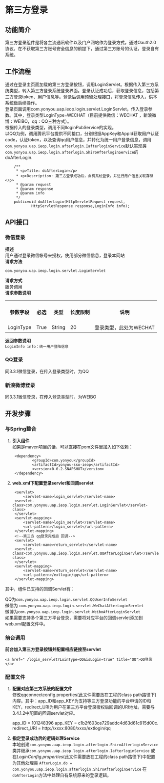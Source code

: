 # 第三方登录 #

## 功能简介 ##

第三方登录组件是将各主流通讯软件以及门户网站作为登录方式，通过Oauth2.0协议，在不获取第三方账号安全信息的前提下，通过第三方账号的认证，登录自有系统。  

## 工作流程 ##

通过在登录主页面加载的第三方登录按钮，调用LoginServlet。根据传入第三方系统类型，转入第三方登录系统登录界面。登录认证成功后，获取登录信息，包括第三方登录token、用户信息等。登录后调用预留处理接口，将登录信息传入，供本系统做后续操作。  
登录页面调用com.yonyou.uap.ieop.login.servlet.LoginServlet，传入登录参数。其中，登录类型LoginType=WECHAT（目前提供微信：WECHAT ，新浪微博：WEIBO，qq：QQ三种方式）。  
根据传入的登录类型，调用不同IloginPubService的实现。  
以QQ为例，调用腾讯平台提供不同接口，分别根据AppKey和AppId获取用户认证code，认证token，以及查询qq用户信息，并转化为统一用户登录信息，调用 `com.yonyou.uap.ieop.login.afterlogin.IafterloginService`默认实现类`com.yonyou.uap.ieop.login.afterlogin.ShiroAfterloginService`的doAfterLogin.  

		/**
		 * <p>Title: doAfterLogin</p>
		 * <p>Description: 第三方登录成功后，自有系统登录，并进行用户信息关联存储</p>
		 * @param request
		 * @param response
		 * @param info
		 */
		publicvoid doAfterLogin(HttpServletRequest request,
				HttpServletResponse response,LoginInfo info);  



## API接口 ##

### 微信登录 ###

**描述**  
用户通过登录微信帐号来授权，使用部分微信信息，登录本网站  
**请求方法**  

	com.yonyou.uap.ieop.login.servlet.LoginServlet  
**请求方式**  
服务调用  
**请求参数说明**  

<table>
  <tr>
    <th><br>  参数字段<br>  </th>
    <th><br>  必选<br>  </th>
    <th><br>  类型<br>  </th>
    <th><br>  长度限制<br>  </th>
    <th><br>  说明<br>  </th>
  </tr>
  <tr>
    <td><br>  LoginType<br>  </td>
    <td><br>  True<br>  </td>
    <td><br>  String<br>  </td>
    <td><br>  20<br>  </td>
    <td><br>  登录类型，此处为WECHAT<br>  </td>
  </tr>
</table>  

**返回参数说明**  
`LoginInfo info：统一用户登陆信息`  


### QQ登录 ###

同3.3.1微信登录，在传入登录类型时，为QQ  


### 新浪微博登录 ###

同3.3.1微信登录，在传入登录类型时，为WEIBO


## 开发步骤 ##

### 与Spring整合 ###

1. **引入组件**  
如果是maven项目的话，可以直接在pom文件里加入如下依赖：  

		<dependency> 
				<groupId>com.yonyou</groupId>
				<artifactId>yonyou-sso-ieop</artifactId>
				<version>0.0.2-SNAPSHOT</version>
		</dependency>  

2. **web.xml下配置登录servlet和回调servlet**  

		<servlet>
			<servlet-name>login_servlet</servlet-name>
		<servlet-class>com.yonyou.uap.ieop.login.servlet.LoginServlet</servlet-class>
		</servlet>
	    <servlet-mapping>
			<servlet-name>login_servlet</servlet-name>
			<url-pattern>/login_servlet</url-pattern>     
		</servlet-mapping>	
	    <!--第三方 qq登录完成后 回调-->
		<servlet>
			<servlet-name>return_servlet</servlet-name>
		<servlet-class>com.yonyou.uap.ieop.login.servlet.QQAfterLoginServlet</servlet-class> 
		</servlet>
		<servlet-mapping> 
			<servlet-name>return_servlet</servlet-name> 
			<url-pattern>/extlogin/qq</url-pattern>    
		</servlet-mapping>  

	
其中，组件已支持的回调Servlet有：  

QQ为`com.yonyou.uap.ieop.login.servlet.QQUserInfoServlet`  
微信为 `com.yonyou.uap.ieop.login.servlet.WeChatAfterLoginServlet`  
微博为`com.yonyou.uap.ieop.login.servlet.WeiboAfterLoginServlet`    
如果需要支持多个第三方平台登录，需要将对应平台的回调servlet添加到web.xml配置文件中。  


### 前台调用 ###

**前台加入第三方登录按钮并配置相应链接至servlet**  

	<a href=" /login_servlet?LoinType=QQ&isLogin=true" title="QQ">QQ登录</a>  


### 配置文件 ###

1. **配置对应第三方系统的配置文件**  
修改qqconnectconfig.properties(此文件需要放在工程的class path路径下)内容。其中：app_ID和app_KEY为支持等三方登录功能的平台申请的ID和KEY，redirect_URI为用户在第三方平台登录授权后回调的URI地址，需要与3.4.1.2中配置的回调servlet对应。

	app_ID = 101248396
	app_KEY = c1b2f603ce729addc4d63d61c915d00c.
	redirect_URI = http://xxxx:8080/xxxx/extlogin/qq  

2. **指定登录成功后的逻辑处理Service**  
本地创建`com.yonyou.uap.ieop.login.afterlogin.ShiroAfterloginService`类并继承`com.yonyou.uap.ieop.login.afterlogin.IafterloginService`
或在*LoginConfig.properties*(此文件需要放在工程的class path路径下)中配置为其他处理类
`AfterLogin.do = com.yonyou.uap.ieop.login.afterlogin.ShiroAfterloginService`
在`doAfterLogin`方法中处理自有系统原来的登录逻辑。  








